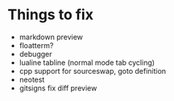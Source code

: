 # Things to fix

* markdown preview
* floatterm?
* debugger
* lualine tabline (normal mode tab cycling)
* cpp support for sourceswap, goto definition
* neotest
* gitsigns fix diff preview

